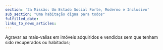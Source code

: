 ```yaml
---
section: '2a Missão: Um Estado Social Forte, Moderno e Inclusivo'
sub_section: "Uma habitação digna para todos"
fulfilled_date:
links_to_news_articles:
---
```


Agravar as mais-valias em imóveis adquiridos e vendidos sem que tenham sido recuperados ou habitados;